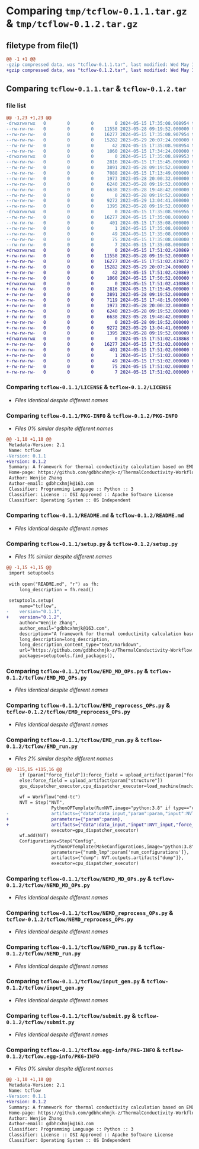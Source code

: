 # Comparing `tmp/tcflow-0.1.1.tar.gz` & `tmp/tcflow-0.1.2.tar.gz`

## filetype from file(1)

```diff
@@ -1 +1 @@
-gzip compressed data, was "tcflow-0.1.1.tar", last modified: Wed May 15 17:35:08 2024, max compression
+gzip compressed data, was "tcflow-0.1.2.tar", last modified: Wed May 15 17:51:02 2024, max compression
```

## Comparing `tcflow-0.1.1.tar` & `tcflow-0.1.2.tar`

### file list

```diff
@@ -1,23 +1,23 @@
-drwxrwxrwx   0        0        0        0 2024-05-15 17:35:08.908954 tcflow-0.1.1/
--rw-rw-rw-   0        0        0    11558 2023-05-28 09:19:52.000000 tcflow-0.1.1/LICENSE
--rw-rw-rw-   0        0        0    16277 2024-05-15 17:35:08.907954 tcflow-0.1.1/PKG-INFO
--rw-rw-rw-   0        0        0    15282 2023-05-29 20:07:24.000000 tcflow-0.1.1/README.md
--rw-rw-rw-   0        0        0       42 2024-05-15 17:35:08.908954 tcflow-0.1.1/setup.cfg
--rw-rw-rw-   0        0        0     1060 2024-05-15 17:34:24.000000 tcflow-0.1.1/setup.py
-drwxrwxrwx   0        0        0        0 2024-05-15 17:35:08.899953 tcflow-0.1.1/tcflow/
--rw-rw-rw-   0        0        0     2816 2024-05-15 17:15:45.000000 tcflow-0.1.1/tcflow/EMD_MD_OPs.py
--rw-rw-rw-   0        0        0     3891 2023-05-28 09:19:52.000000 tcflow-0.1.1/tcflow/EMD_reprocess_OPs.py
--rw-rw-rw-   0        0        0     7088 2024-05-15 17:13:49.000000 tcflow-0.1.1/tcflow/EMD_run.py
--rw-rw-rw-   0        0        0     1973 2023-05-28 20:00:32.000000 tcflow-0.1.1/tcflow/NEMD_MD_OPs.py
--rw-rw-rw-   0        0        0     6240 2023-05-28 09:19:52.000000 tcflow-0.1.1/tcflow/NEMD_reprocess_OPs.py
--rw-rw-rw-   0        0        0     6638 2023-05-28 19:48:42.000000 tcflow-0.1.1/tcflow/NEMD_run.py
--rw-rw-rw-   0        0        0        0 2023-05-28 09:19:52.000000 tcflow-0.1.1/tcflow/__init__.py
--rw-rw-rw-   0        0        0     9272 2023-05-29 13:04:41.000000 tcflow-0.1.1/tcflow/input_gen.py
--rw-rw-rw-   0        0        0     1395 2023-05-28 09:19:52.000000 tcflow-0.1.1/tcflow/submit.py
-drwxrwxrwx   0        0        0        0 2024-05-15 17:35:08.906956 tcflow-0.1.1/tcflow.egg-info/
--rw-rw-rw-   0        0        0    16277 2024-05-15 17:35:08.000000 tcflow-0.1.1/tcflow.egg-info/PKG-INFO
--rw-rw-rw-   0        0        0      401 2024-05-15 17:35:08.000000 tcflow-0.1.1/tcflow.egg-info/SOURCES.txt
--rw-rw-rw-   0        0        0        1 2024-05-15 17:35:08.000000 tcflow-0.1.1/tcflow.egg-info/dependency_links.txt
--rw-rw-rw-   0        0        0       49 2024-05-15 17:35:08.000000 tcflow-0.1.1/tcflow.egg-info/entry_points.txt
--rw-rw-rw-   0        0        0       75 2024-05-15 17:35:08.000000 tcflow-0.1.1/tcflow.egg-info/requires.txt
--rw-rw-rw-   0        0        0        7 2024-05-15 17:35:08.000000 tcflow-0.1.1/tcflow.egg-info/top_level.txt
+drwxrwxrwx   0        0        0        0 2024-05-15 17:51:02.420869 tcflow-0.1.2/
+-rw-rw-rw-   0        0        0    11558 2023-05-28 09:19:52.000000 tcflow-0.1.2/LICENSE
+-rw-rw-rw-   0        0        0    16277 2024-05-15 17:51:02.419872 tcflow-0.1.2/PKG-INFO
+-rw-rw-rw-   0        0        0    15282 2023-05-29 20:07:24.000000 tcflow-0.1.2/README.md
+-rw-rw-rw-   0        0        0       42 2024-05-15 17:51:02.420869 tcflow-0.1.2/setup.cfg
+-rw-rw-rw-   0        0        0     1060 2024-05-15 17:50:52.000000 tcflow-0.1.2/setup.py
+drwxrwxrwx   0        0        0        0 2024-05-15 17:51:02.410868 tcflow-0.1.2/tcflow/
+-rw-rw-rw-   0        0        0     2816 2024-05-15 17:15:45.000000 tcflow-0.1.2/tcflow/EMD_MD_OPs.py
+-rw-rw-rw-   0        0        0     3891 2023-05-28 09:19:52.000000 tcflow-0.1.2/tcflow/EMD_reprocess_OPs.py
+-rw-rw-rw-   0        0        0     7119 2024-05-15 17:48:15.000000 tcflow-0.1.2/tcflow/EMD_run.py
+-rw-rw-rw-   0        0        0     1973 2023-05-28 20:00:32.000000 tcflow-0.1.2/tcflow/NEMD_MD_OPs.py
+-rw-rw-rw-   0        0        0     6240 2023-05-28 09:19:52.000000 tcflow-0.1.2/tcflow/NEMD_reprocess_OPs.py
+-rw-rw-rw-   0        0        0     6638 2023-05-28 19:48:42.000000 tcflow-0.1.2/tcflow/NEMD_run.py
+-rw-rw-rw-   0        0        0        0 2023-05-28 09:19:52.000000 tcflow-0.1.2/tcflow/__init__.py
+-rw-rw-rw-   0        0        0     9272 2023-05-29 13:04:41.000000 tcflow-0.1.2/tcflow/input_gen.py
+-rw-rw-rw-   0        0        0     1395 2023-05-28 09:19:52.000000 tcflow-0.1.2/tcflow/submit.py
+drwxrwxrwx   0        0        0        0 2024-05-15 17:51:02.418868 tcflow-0.1.2/tcflow.egg-info/
+-rw-rw-rw-   0        0        0    16277 2024-05-15 17:51:02.000000 tcflow-0.1.2/tcflow.egg-info/PKG-INFO
+-rw-rw-rw-   0        0        0      401 2024-05-15 17:51:02.000000 tcflow-0.1.2/tcflow.egg-info/SOURCES.txt
+-rw-rw-rw-   0        0        0        1 2024-05-15 17:51:02.000000 tcflow-0.1.2/tcflow.egg-info/dependency_links.txt
+-rw-rw-rw-   0        0        0       49 2024-05-15 17:51:02.000000 tcflow-0.1.2/tcflow.egg-info/entry_points.txt
+-rw-rw-rw-   0        0        0       75 2024-05-15 17:51:02.000000 tcflow-0.1.2/tcflow.egg-info/requires.txt
+-rw-rw-rw-   0        0        0        7 2024-05-15 17:51:02.000000 tcflow-0.1.2/tcflow.egg-info/top_level.txt
```

### Comparing `tcflow-0.1.1/LICENSE` & `tcflow-0.1.2/LICENSE`

 * *Files identical despite different names*

### Comparing `tcflow-0.1.1/PKG-INFO` & `tcflow-0.1.2/PKG-INFO`

 * *Files 0% similar despite different names*

```diff
@@ -1,10 +1,10 @@
 Metadata-Version: 2.1
 Name: tcflow
-Version: 0.1.1
+Version: 0.1.2
 Summary: A framework for thermal conductivity calculation based on EMD&NEMD methods
 Home-page: https://github.com/gdbhcxhmjk-z/ThermalConductivity-Workflow.git
 Author: Wenjie Zhang
 Author-email: gdbhcxhmjk@163.com
 Classifier: Programming Language :: Python :: 3
 Classifier: License :: OSI Approved :: Apache Software License
 Classifier: Operating System :: OS Independent
```

### Comparing `tcflow-0.1.1/README.md` & `tcflow-0.1.2/README.md`

 * *Files identical despite different names*

### Comparing `tcflow-0.1.1/setup.py` & `tcflow-0.1.2/setup.py`

 * *Files 1% similar despite different names*

```diff
@@ -1,15 +1,15 @@
 import setuptools
 
 with open("README.md", "r") as fh:
     long_description = fh.read()
 
 setuptools.setup(
     name="tcflow",
-    version="0.1.1",
+    version="0.1.2",
     author="Wenjie Zhang",
     author_email="gdbhcxhmjk@163.com",
     description="A framework for thermal conductivity calculation based on EMD&NEMD methods",
     long_description=long_description,
     long_description_content_type="text/markdown",
     url="https://github.com/gdbhcxhmjk-z/ThermalConductivity-Workflow.git",
     packages=setuptools.find_packages(),
```

### Comparing `tcflow-0.1.1/tcflow/EMD_MD_OPs.py` & `tcflow-0.1.2/tcflow/EMD_MD_OPs.py`

 * *Files identical despite different names*

### Comparing `tcflow-0.1.1/tcflow/EMD_reprocess_OPs.py` & `tcflow-0.1.2/tcflow/EMD_reprocess_OPs.py`

 * *Files identical despite different names*

### Comparing `tcflow-0.1.1/tcflow/EMD_run.py` & `tcflow-0.1.2/tcflow/EMD_run.py`

 * *Files 2% similar despite different names*

```diff
@@ -115,15 +115,16 @@
     if (param["force_field"]):force_field = upload_artifact(param["force_field"])
     else:force_field = upload_artifact(param["structure"])
     gpu_dispatcher_executor,cpu_dispatcher_executor=load_machine(machine_param)
 
     wf = Workflow("emd-tc")
     NVT = Step("NVT",
                 PythonOPTemplate(RunNVT,image="python:3.8" if type=="cluster" else lammps_image,python_packages=upload_python_packages,),
-                artifacts={"data":data_input,"param":param,"input":NVT_input,"force_field":force_field},#"input_gen":gen,
+                parameters={"param":param},
+                artifacts={"data":data_input,"input":NVT_input,"force_field":force_field},#"input_gen":gen,
                 executor=gpu_dispatcher_executor)
     wf.add(NVT)
     Configurations=Step("Config",
                 PythonOPTemplate(MakeConfigurations,image="python:3.8" if type=="cluster" else tc_image),
                 parameters={"numb_lmp":param['num_configurations']},
                 artifacts={"dump": NVT.outputs.artifacts["dump"]},
                 executor=cpu_dispatcher_executor)
```

### Comparing `tcflow-0.1.1/tcflow/NEMD_MD_OPs.py` & `tcflow-0.1.2/tcflow/NEMD_MD_OPs.py`

 * *Files identical despite different names*

### Comparing `tcflow-0.1.1/tcflow/NEMD_reprocess_OPs.py` & `tcflow-0.1.2/tcflow/NEMD_reprocess_OPs.py`

 * *Files identical despite different names*

### Comparing `tcflow-0.1.1/tcflow/NEMD_run.py` & `tcflow-0.1.2/tcflow/NEMD_run.py`

 * *Files identical despite different names*

### Comparing `tcflow-0.1.1/tcflow/input_gen.py` & `tcflow-0.1.2/tcflow/input_gen.py`

 * *Files identical despite different names*

### Comparing `tcflow-0.1.1/tcflow/submit.py` & `tcflow-0.1.2/tcflow/submit.py`

 * *Files identical despite different names*

### Comparing `tcflow-0.1.1/tcflow.egg-info/PKG-INFO` & `tcflow-0.1.2/tcflow.egg-info/PKG-INFO`

 * *Files 0% similar despite different names*

```diff
@@ -1,10 +1,10 @@
 Metadata-Version: 2.1
 Name: tcflow
-Version: 0.1.1
+Version: 0.1.2
 Summary: A framework for thermal conductivity calculation based on EMD&NEMD methods
 Home-page: https://github.com/gdbhcxhmjk-z/ThermalConductivity-Workflow.git
 Author: Wenjie Zhang
 Author-email: gdbhcxhmjk@163.com
 Classifier: Programming Language :: Python :: 3
 Classifier: License :: OSI Approved :: Apache Software License
 Classifier: Operating System :: OS Independent
```

